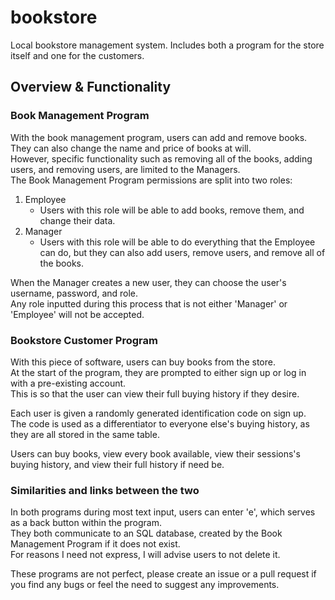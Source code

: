 # bookstore
Local bookstore management system. Includes both a program for the store itself and one for the customers.

## Overview & Functionality
### Book Management Program
With the book management program, users can add and remove books. They can also change the name and price of books at will.  
However, specific functionality such as removing all of the books, adding users, and removing users, are limited to the Managers.  
The Book Management Program permissions are split into two roles:

1. Employee
   - Users with this role will be able to add books, remove them, and change their data.
2. Manager
   - Users with this role will be able to do everything that the Employee can do, but they can also add users, remove users, and remove all of the books.  

When the Manager creates a new user, they can choose the user's username, password, and role.  
Any role inputted during this process that is not either 'Manager' or 'Employee' will not be accepted.  

### Bookstore Customer Program
With this piece of software, users can buy books from the store.  
At the start of the program, they are prompted to either sign up or log in with a pre-existing account.  
This is so that the user can view their full buying history if they desire.  

Each user is given a randomly generated identification code on sign up.  
The code is used as a differentiator to everyone else's buying history, as they are all stored in the same table.  

Users can buy books, view every book available, view their sessions's buying history, and view their full history if need be.  

### Similarities and links between the two
In both programs during most text input, users can enter 'e', which serves as a back button within the program.  
They both communicate to an SQL database, created by the Book Management Program if it does not exist.  
For reasons I need not express, I will advise users to not delete it.  

These programs are not perfect, please create an issue or a pull request if you find any bugs or feel the need to suggest any improvements.
